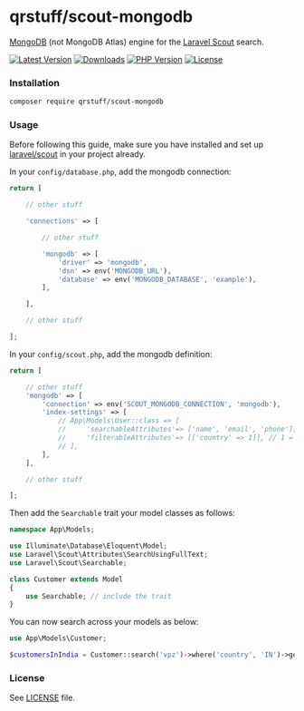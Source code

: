 # qrstuff/scout-mongodb

[MongoDB](https://www.mongodb.com/) (not MongoDB Atlas) engine for the [Laravel Scout](https://laravel.com/docs/scout) search.

[![Latest Version][latest-version-image]][latest-version-url]
[![Downloads][downloads-image]][downloads-url]
[![PHP Version][php-version-image]][php-version-url]
[![License][license-image]](LICENSE)

### Installation

```bash
composer require qrstuff/scout-mongodb
```

### Usage

Before following this guide, make sure you have installed and set up [laravel/scout](https://laravel.com/docs/scout) in your project already.

In your `config/database.php`, add the mongodb connection:

```php
return [

    // other stuff

    'connections' => [

        // other stuff

        'mongodb' => [
            'driver' => 'mongodb',
            'dsn' => env('MONGODB_URL'),
            'database' => env('MONGODB_DATABASE', 'example'),
        ],

    ],

    // other stuff

];
```

In your `config/scout.php`, add the mongodb definition:

```php
return [

    // other stuff
    'mongodb' => [
        'connection' => env('SCOUT_MONGODB_CONNECTION', 'mongodb'),
        'index-settings' => [
            // App\Models\User::class => [
            //     'searchableAttributes'=> ['name', 'email', 'phone'],
            //     'filterableAttributes'=> [['country' => 1]], // 1 = ASC, 2 = DESC
            // ],
        ],
    ],

    // other stuff

];
```

Then add the `Searchable` trait your model classes as follows:

```php
namespace App\Models;

use Illuminate\Database\Eloquent\Model;
use Laravel\Scout\Attributes\SearchUsingFullText;
use Laravel\Scout\Searchable;

class Customer extends Model
{
    use Searchable; // include the trait
}
```

You can now search across your models as below:

```php
use App\Models\Customer;

$customersInIndia = Customer::search('vpz')->where('country', 'IN')->get();
```

### License

See [LICENSE](LICENSE) file.

[latest-version-image]: https://img.shields.io/github/release/qrstuff/scout-mongodb.svg?style=flat-square
[latest-version-url]: https://github.com/qrstuff/scout-mongodb/releases
[downloads-image]: https://img.shields.io/packagist/dt/qrstuff/scout-mongodb.svg?style=flat-square
[downloads-url]: https://packagist.org/packages/qrstuff/scout-mongodb
[php-version-image]: http://img.shields.io/badge/php-7.4+-8892be.svg?style=flat-square
[php-version-url]: https://www.php.net/downloads
[license-image]: https://img.shields.io/badge/license-MIT-brightgreen.svg?style=flat-square
